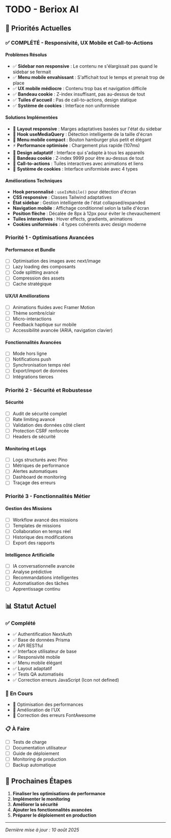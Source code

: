 # TODO - Beriox AI

## 🎯 **Priorités Actuelles**

### ✅ **COMPLÉTÉ - Responsivité, UX Mobile et Call-to-Actions**

#### **Problèmes Résolus**
- ✅ **Sidebar non responsive** : Le contenu ne s'élargissait pas quand le sidebar se fermait
- ✅ **Menu mobile envahissant** : S'affichait tout le temps et prenait trop de place
- ✅ **UX mobile médiocre** : Contenu trop bas et navigation difficile
- ✅ **Bandeau cookie** : Z-index insuffisant, pas au-dessus de tout
- ✅ **Tuiles d'accueil** : Pas de call-to-actions, design statique
- ✅ **Système de cookies** : Interface non uniformisée

#### **Solutions Implémentées**
- 🎨 **Layout responsive** : Marges adaptatives basées sur l'état du sidebar
- 📱 **Hook useMediaQuery** : Détection intelligente de la taille d'écran
- 🍔 **Menu mobile compact** : Bouton hamburger plus petit et élégant
- ⚡ **Performance optimisée** : Chargement plus rapide (107ms)
- 🎯 **Design adaptatif** : Interface qui s'adapte à tous les appareils
- 🍪 **Bandeau cookie** : Z-index 9999 pour être au-dessus de tout
- 🎯 **Call-to-actions** : Tuiles interactives avec animations et liens
- 🎨 **Système de cookies** : Interface uniformisée avec 4 types

#### **Améliorations Techniques**
- **Hook personnalisé** : `useIsMobile()` pour détection d'écran
- **CSS responsive** : Classes Tailwind adaptatives
- **État sidebar** : Gestion intelligente de l'état collapsed/expanded
- **Navigation mobile** : Affichage conditionnel selon la taille d'écran
- **Position flèche** : Décalée de 8px à 12px pour éviter le chevauchement
- **Tuiles interactives** : Hover effects, gradients, animations
- **Cookies uniformisés** : 4 types cohérents avec design moderne

### Priorité 1 - Optimisations Avancées

#### **Performance et Bundle**
- [ ] Optimisation des images avec next/image
- [ ] Lazy loading des composants
- [ ] Code splitting avancé
- [ ] Compression des assets
- [ ] Cache stratégique

#### **UX/UI Améliorations**
- [ ] Animations fluides avec Framer Motion
- [ ] Thème sombre/clair
- [ ] Micro-interactions
- [ ] Feedback haptique sur mobile
- [ ] Accessibilité avancée (ARIA, navigation clavier)

#### **Fonctionnalités Avancées**
- [ ] Mode hors ligne
- [ ] Notifications push
- [ ] Synchronisation temps réel
- [ ] Export/import de données
- [ ] Intégrations tierces

### Priorité 2 - Sécurité et Robustesse

#### **Sécurité**
- [ ] Audit de sécurité complet
- [ ] Rate limiting avancé
- [ ] Validation des données côté client
- [ ] Protection CSRF renforcée
- [ ] Headers de sécurité

#### **Monitoring et Logs**
- [ ] Logs structurés avec Pino
- [ ] Métriques de performance
- [ ] Alertes automatiques
- [ ] Dashboard de monitoring
- [ ] Traçage des erreurs

### Priorité 3 - Fonctionnalités Métier

#### **Gestion des Missions**
- [ ] Workflow avancé des missions
- [ ] Templates de missions
- [ ] Collaboration en temps réel
- [ ] Historique des modifications
- [ ] Export des rapports

#### **Intelligence Artificielle**
- [ ] IA conversationnelle avancée
- [ ] Analyse prédictive
- [ ] Recommandations intelligentes
- [ ] Automatisation des tâches
- [ ] Apprentissage continu

## 📊 **Statut Actuel**

### ✅ **Complété**
- ✅ Authentification NextAuth
- ✅ Base de données Prisma
- ✅ API RESTful
- ✅ Interface utilisateur de base
- ✅ Responsivité mobile
- ✅ Menu mobile élégant
- ✅ Layout adaptatif
- ✅ Tests QA automatisés
- ✅ Correction erreurs JavaScript (Icon not defined)

### 🔄 **En Cours**
- 🔄 Optimisation des performances
- 🔄 Amélioration de l'UX
- 🔄 Correction des erreurs FontAwesome

### 📋 **À Faire**
- [ ] Tests de charge
- [ ] Documentation utilisateur
- [ ] Guide de déploiement
- [ ] Monitoring de production
- [ ] Backup automatique

## 🚀 **Prochaines Étapes**

1. **Finaliser les optimisations de performance**
2. **Implémenter le monitoring**
3. **Améliorer la sécurité**
4. **Ajouter les fonctionnalités avancées**
5. **Préparer le déploiement en production**

---

*Dernière mise à jour : 10 août 2025*
